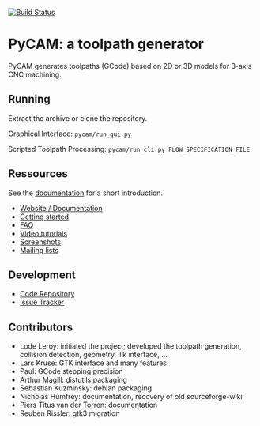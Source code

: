 [![Build Status](https://travis-ci.org/SebKuzminsky/pycam.svg?branch=master)](https://travis-ci.org/SebKuzminsky/pycam)

# PyCAM: a toolpath generator

PyCAM generates toolpaths (GCode) based on 2D or 3D models for 3-axis CNC machining.


## Running

Extract the archive or clone the repository.

Graphical Interface: `pycam/run_gui.py`

Scripted Toolpath Processing: `pycam/run_cli.py FLOW_SPECIFICATION_FILE`


## Ressources

See the [documentation](http://pycam.sourceforge.net/introduction/) for a short introduction.

* [Website / Documentation](http://pycam.sf.net/)
* [Getting started](http://pycam.sf.net/getting-started.md)
* [FAQ](http://pycam.sf.net/faq.md)
* [Video tutorials](http://vimeo.com/channels/pycam)
* [Screenshots](http://pycam.sf.net/screenshots.md)
* [Mailing lists](https://sourceforge.net/p/pycam/mailman/)


## Development

* [Code Repository](https://github.com/SebKuzminsky/pycam)
* [Issue Tracker](https://github.com/SebKuzminsky/pycam/issues)


## Contributors

* Lode Leroy: initiated the project; developed the toolpath generation,
  collision detection, geometry, Tk interface, ...
* Lars Kruse: GTK interface and many features
* Paul: GCode stepping precision
* Arthur Magill: distutils packaging
* Sebastian Kuzminsky: debian packaging
* Nicholas Humfrey: documentation, recovery of old sourceforge-wiki
* Piers Titus van der Torren: documentation
* Reuben Rissler: gtk3 migration
